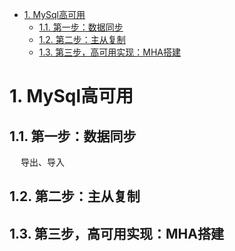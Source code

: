 
<!-- TOC -->

- [1. MySql高可用](#1-mysql高可用)
    - [1.1. 第一步：数据同步](#11-第一步数据同步)
    - [1.2. 第二步：主从复制](#12-第二步主从复制)
    - [1.3. 第三步，高可用实现：MHA搭建](#13-第三步高可用实现mha搭建)

<!-- /TOC -->


# 1. MySql高可用  

## 1.1. 第一步：数据同步  
&emsp; 导出、导入  
<!-- 
mysql 同步命令_mysql主从同步完整命令
https://blog.csdn.net/weixin_32821257/article/details/113302868
-->


## 1.2. 第二步：主从复制
<!-- 
https://blog.csdn.net/m0_37959155/article/details/124993470
https://blog.csdn.net/agonie201218/article/details/121499881
https://www.cnblogs.com/nilekai/p/14203825.html

-->


## 1.3. 第三步，高可用实现：MHA搭建  



